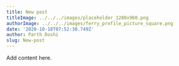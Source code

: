 ```yaml
---
title: New post
titleImage: ../../../images/placeholder_1280x960.png
authorImage: ../../../images/ferry_profile_picture_square.png
date: '2020-10-18T07:52:30.749Z'
author: Parth Doshi
slug: New-post
---
```

Add content here.
